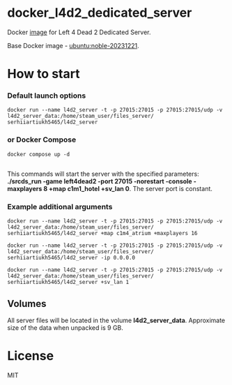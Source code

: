 # docker_l4d2_dedicated_server

Docker [image](https://hub.docker.com/r/serhiiartiukh5465/l4d2_dedicated_server) for Left 4 Dead 2 Dedicated Server.

Base Docker image - [ubuntu:noble-20231221](https://hub.docker.com/layers/library/ubuntu/noble-20231221/images/sha256-145bacc9db29ff9c9c021284e5b7b22f1193fc38556c578250c926cf3c883a13?context=explore).

#  How to start
### Default launch options
```
docker run --name l4d2_server -t -p 27015:27015 -p 27015:27015/udp -v l4d2_server_data:/home/steam_user/files_server/ serhiiartiukh5465/l4d2_server
```
### or Docker Compose
```
docker compose up -d
```
## 
This commands will start the server with the specified parameters: 
**./srcds_run -game left4dead2 -port 27015 -norestart -console -maxplayers 8 +map c1m1_hotel +sv_lan 0**. The server port is constant.

### Example additional arguments
```
docker run --name l4d2_server -t -p 27015:27015 -p 27015:27015/udp -v l4d2_server_data:/home/steam_user/files_server/ serhiiartiukh5465/l4d2_server +map c1m4_atrium +maxplayers 16 

docker run --name l4d2_server -t -p 27015:27015 -p 27015:27015/udp -v l4d2_server_data:/home/steam_user/files_server/ serhiiartiukh5465/l4d2_server -ip 0.0.0.0

docker run --name l4d2_server -t -p 27015:27015 -p 27015:27015/udp -v l4d2_server_data:/home/steam_user/files_server/ serhiiartiukh5465/l4d2_server +sv_lan 1 

```

## Volumes
All server files will be located in the volume **l4d2_server_data**. Approximate size of the data when unpacked is 9 GB.

# License
MIT